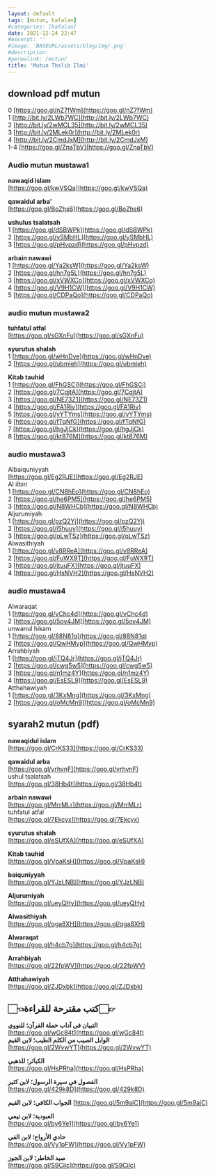 ```yaml
---
layout: default
tags: [mutun, hafalan]
#categories: [hafalan]
date: 2021-12-24 22:47
#excerpt: ''
#image: 'BASEURL/assets/blog/img/.png'
#description:
#permalink: /mutun/
title: 'Mutun Thalib Ilmi'
---
```


## download pdf mutun

0 [https://goo.gl/nZ7fWm](https://goo.gl/nZ7fWm)    
1 [http://bit.ly/2LWb7WC](http://bit.ly/2LWb7WC)    
2 [http://bit.ly/2wMCL35](http://bit.ly/2wMCL35)    
3 [http://bit.ly/2MLek0r](http://bit.ly/2MLek0r)    
4 [http://bit.ly/2CmdJxM](http://bit.ly/2CmdJxM)    
1-4 [https://goo.gl/ZnaTbV](https://goo.gl/ZnaTbV)     

### Audio mutun mustawa1

**nawaqid islam**  
[https://goo.gl/kwVSQa](https://goo.gl/kwVSQa)     

**qawaidul arba'**  
[https://goo.gl/BoZhs6](https://goo.gl/BoZhs6)     

**ushulus tsalatsah**  
1 [https://goo.gl/dSBWPk](https://goo.gl/dSBWPk)     
2 [https://goo.gl/ySMbHL](https://goo.gl/ySMbHL)     
3 [https://goo.gl/pHvpzd](https://goo.gl/pHvpzd)     

**arbain nawawi**  
1 [https://goo.gl/Ya2ksW](https://goo.gl/Ya2ksW)     
2 [https://goo.gl/hn7g5L](https://goo.gl/hn7g5L)     
3 [https://goo.gl/xVWXCo](https://goo.gl/xVWXCo)     
4 [https://goo.gl/V9H1CW](https://goo.gl/V9H1CW)     
5 [https://goo.gl/CDPaQo](https://goo.gl/CDPaQo)     

### audio mutun mustawa2

**tuhfatul atfal**  
[https://goo.gl/sGXnFu](https://goo.gl/sGXnFu)     

**syurutus shalah**  
1 [https://goo.gl/wHnDve](https://goo.gl/wHnDve)     
2 [https://goo.gl/ubmieh](https://goo.gl/ubmieh)     

**Kitab tauhid**  
1 [https://goo.gl/FhGSCi](https://goo.gl/FhGSCi)     
2 [https://goo.gl/7CqjtA](https://goo.gl/7CqjtA)     
3 [https://goo.gl/NE73Z1](https://goo.gl/NE73Z1)     
4 [https://goo.gl/FA1Riv](https://goo.gl/FA1Riv)     
5 [https://goo.gl/yYTYms](https://goo.gl/yYTYms)     
6 [https://goo.gl/fTqNfG](https://goo.gl/fTqNfG)     
7 [https://goo.gl/hgJjCk](https://goo.gl/hgJjCk)     
8 [https://goo.gl/kt876M](https://goo.gl/kt876M)     

### audio mustawa3   

Albaiquniyyah  
[https://goo.gl/Eg2RJE](https://goo.gl/Eg2RJE)     
Al ilbiri  
1 [https://goo.gl/CN8hEo](https://goo.gl/CN8hEo)     
2 [https://goo.gl/he6PM5](https://goo.gl/he6PM5)     
3 [https://goo.gl/N8WHCb](https://goo.gl/N8WHCb)     
Aljurumiyah  
1 [https://goo.gl/pzQ2Yj](https://goo.gl/pzQ2Yj)    
2 [https://goo.gl/i5huuy](https://goo.gl/i5huuy)    
3 [https://goo.gl/oLwTSz](https://goo.gl/oLwTSz)     
Alwasithiyah  
1 [https://goo.gl/v8RReA](https://goo.gl/v8RReA)    
2 [https://goo.gl/FuWX9T](https://goo.gl/FuWX9T)    
3 [https://goo.gl/jtuuFX](https://goo.gl/jtuuFX)    
4 [https://goo.gl/HsNVH2](https://goo.gl/HsNVH2)     

### audio mustawa4   

Alwaraqat  
1 [https://goo.gl/vChc4d](https://goo.gl/vChc4d)    
2 [https://goo.gl/5ov4JM](https://goo.gl/5ov4JM)     
unwanul hikam  
1 [https://goo.gl/88N81q](https://goo.gl/88N81q)     
2 [https://goo.gl/QwHMyp](https://goo.gl/QwHMyp)     
Arrahbiyah  
1 [https://goo.gl/jTQ4Jr](https://goo.gl/jTQ4Jr)    
2 [https://goo.gl/cwg5w5](https://goo.gl/cwg5w5)    
3 [https://goo.gl/n1mz4Y](https://goo.gl/n1mz4Y)    
4 [https://goo.gl/EsESL9](https://goo.gl/EsESL9)    
Atthahawiyah  
1 [https://goo.gl/3KxMng](https://goo.gl/3KxMng)    
2 [https://goo.gl/oMcMn9](https://goo.gl/oMcMn9)    

## syarah2 mutun (pdf)

**nawaqidul islam**  
[https://goo.gl/CrKS33](https://goo.gl/CrKS33)     

**qawaidul arba**  
[https://goo.gl/vrhvnF](https://goo.gl/vrhvnF)     
ushul tsalatsah  
[https://goo.gl/38Hb4t](https://goo.gl/38Hb4t)     

**arbain nawawi**  
[https://goo.gl/MrrMLr](https://goo.gl/MrrMLr)     
tuhfatul atfal    
[https://goo.gl/7Ekcyx](https://goo.gl/7Ekcyx)       

**syurutus shalah**    
[https://goo.gl/eSUfXA](https://goo.gl/eSUfXA)       

**Kitab tauhid**   
[https://goo.gl/VpaKsH](https://goo.gl/VpaKsH)     

**baiquniyyah**  
[https://goo.gl/YJzLNB](https://goo.gl/YJzLNB)     

**Aljurumiyah**   
[https://goo.gl/ueyQHy](https://goo.gl/ueyQHy)     

**Alwasithiyah**   
[https://goo.gl/qga8XH](https://goo.gl/qga8XH)     

**Alwaraqat**   
[https://goo.gl/h4cb7g](https://goo.gl/h4cb7g)     

**Arrahbiyah**   
[https://goo.gl/22fpWV](https://goo.gl/22fpWV)  

**Atthahawiyah**  
[https://goo.gl/ZJDxbk](https://goo.gl/ZJDxbk)     

## 👈🏻كتب مقترحة للقراءة👉🏻

**التبيان في آداب حملة القرآن؛ للنووي**  
[https://goo.gl/wGc84t](https://goo.gl/wGc84t)    
**الوابل الصيب من الكلم الطيب؛ لابن القيم**  
[https://goo.gl/2WvwYT](https://goo.gl/2WvwYT)     

**الكبائر؛ للذهبي**  
[https://goo.gl/HsPRha](https://goo.gl/HsPRha)  

**الفصول في سيرة الرسول؛ لابن كثير**  
[https://goo.gl/429k8D](https://goo.gl/429k8D)                 

**الجواب الكافي؛ لابن القيم**
[https://goo.gl/5m9aiC](https://goo.gl/5m9aiC)     

**العبودية؛ لابن تيمي**  
[https://goo.gl/by6Ye1](https://goo.gl/by6Ye1)     

**حادي الأرواح؛ لابن القي**  
[https://goo.gl/Vy1pFW](https://goo.gl/Vy1pFW)     

**صيد الخاطر؛ لابن الجوز**  
[https://goo.gl/S9Ciic](https://goo.gl/S9Ciic)    
